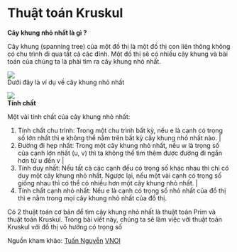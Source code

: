 # Thuật toán Kruskul

__Cây khung nhỏ nhất là gì ?__

Cây khung (spanning tree) của một đồ thị là một đồ thị con liên thông không có chu trình đi qua tất cả các đỉnh. Một đồ thị sẽ có nhiều cây khung và bài toán của chúng ta là phải tìm ra cây khung nhỏ nhất.

![](/pictures/spanning-tree.png)
\
Dưới đây là ví dụ về cây khung nhỏ nhất

![](/pictures/mst.jpg)
\
__Tính chất__

Một vài tính chất của cây khung nhỏ nhất:

1. Tính chất chu trình: Trong một chu trình bất kỳ, nếu e là cạnh có trọng số lớn nhất thì e không thể nằm trên bất kỳ cây khung nhỏ nhất nào.
|
2. Đường đi hẹp nhất: Trong một cây khung nhỏ nhất, nếu w là trọng số của cạnh lớn nhất (u, v) thì ta không thể tìm thêm được đường đi ngắn hơn từ u đến v 
|
3. Tính duy nhất: Nếu tất cả các cạnh đều có trọng số khác nhau thì chỉ có duy một cây khung nhỏ nhất. Ngược lại, nếu một vài cạnh có trọng số giống nhau thì có thể có nhiều hơn một cây khung nhỏ nhất.
|
4. Tính chất cạnh nhỏ nhất: Nếu e là cạnh có trọng số nhỏ nhất của đồ thị thì e nằm trong mọi cây khung nhỏ nhất của đồ thị.

Có 2 thuật toán cơ bản để tìm cây khung nhỏ nhất là thuật toán Prim và thuật toán Kruskul. Trong bài viết này, chúng ta sẽ làm việc với thuật toán Kruskul với đồ thị vô hướng có trọng số

Nguồn kham khảo: 
[Tuấn Nguyễn](https://chidokun.github.io/2021/07/prim-algorithm/#:~:text=Ch%E1%BB%8Dn%20%C4%91%E1%BB%89nh%20%240%24%20l%C3%A0m%20%C4%91%E1%BB%89nh%20b%E1%BA%AFt%20%C4%91%E1%BA%A7u%2C%20%C4%91%C6%B0a,c%E1%BA%A1nh%200-2%20v%C3%A0%20%C4%91%E1%BB%89nh%20%242%24%20v%C3%A0o%20c%C3%A2y%20khung.)
[VNOI](https://vnoi.info/wiki/algo/graph-theory/minimum-spanning-tree.md)